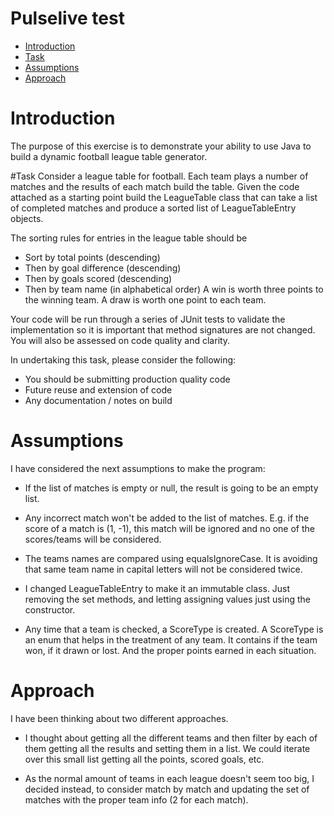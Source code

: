 # Pulselive test
+ [Introduction](#introduction)
+ [Task](#Task)
+ [Assumptions](#Assumptions)
+ [Approach](#approach)

# Introduction
The purpose of this exercise is to demonstrate your ability to use 
Java to build a dynamic football league table generator.

#Task
Consider a league table for football. Each team plays a number of matches and the results
of each match build the table. Given the code attached as a starting point build
the LeagueTable class that can take a list of completed matches and produce a sorted 
list of LeagueTableEntry objects.

The sorting rules for entries in the league table should be
* Sort by total points (descending)
* Then by goal difference (descending)
* Then by goals scored (descending)
* Then by team name (in alphabetical order)
A win is worth three points to the winning team. A draw is worth one point to each team.

Your code will be run through a series of JUnit tests to validate the implementation so it is important 
that method signatures are not changed. You will also be assessed on code quality and clarity.

In undertaking this task, please consider the following:
* You should be submitting production quality code
* Future reuse and extension of code
* Any documentation / notes on build


# Assumptions
I have considered the next assumptions to make the program:
- If the list of matches is empty or null, the result is going to be an empty list.

- Any incorrect match won't be added to the list of matches. E.g. if the score of a match is (1, -1), this match
will be ignored and no one of the scores/teams will be considered.

- The teams names are compared using equalsIgnoreCase. It is avoiding that same team name in capital letters
will not be considered twice.

- I changed LeagueTableEntry to make it an immutable class. Just removing the set methods, and letting assigning
 values just using the constructor.

- Any time that a team is checked, a ScoreType is created. A ScoreType is an enum that helps in the treatment
of any team. It contains if the team won, if it drawn or lost. And the proper points earned in each situation. 


# Approach
I have been thinking about two different approaches.
 - I thought about getting all the different teams and then filter by each of them getting all the results
  and setting them in a list. We could iterate over this small list getting all the points, scored goals, etc. 
  
 - As the normal amount of teams in each league doesn't seem too big, I decided instead, to consider match 
 by match and updating the set of matches with the proper team info (2 for each match).  

